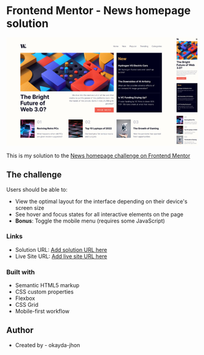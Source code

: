 # Frontend Mentor - News homepage solution

![](./screenshot.jpg)

This is my solution to the [News homepage challenge on Frontend Mentor](https://www.frontendmentor.io/challenges/news-homepage-H6SWTa1MFl)

## The challenge

Users should be able to:

- View the optimal layout for the interface depending on their device's screen size
- See hover and focus states for all interactive elements on the page
- **Bonus**: Toggle the mobile menu (requires some JavaScript)

### Links

- Solution URL: [Add solution URL here](https://www.frontendmentor.io/challenges/news-homepage-H6SWTa1MFl)
- Live Site URL: [Add live site URL here](https://jhon-okayda-news-homepage.netlify.app/)

### Built with

- Semantic HTML5 markup
- CSS custom properties
- Flexbox
- CSS Grid
- Mobile-first workflow

## Author

- Created by - okayda-jhon
